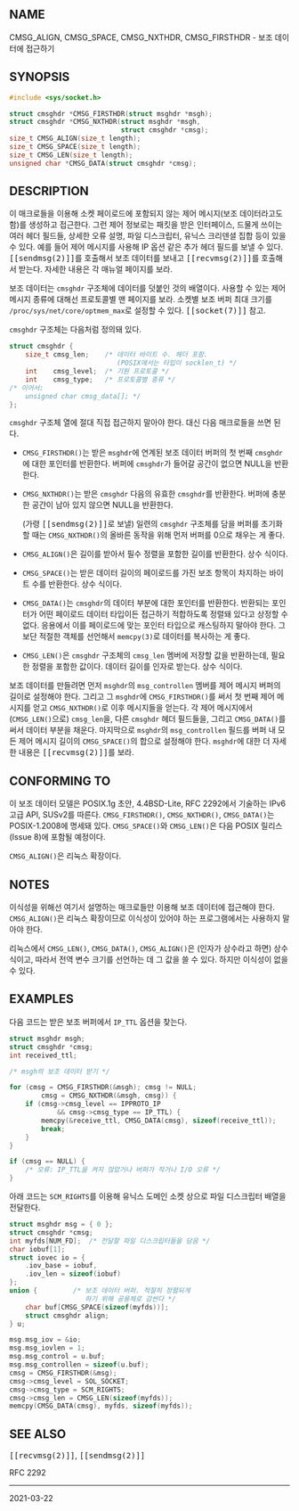 ## NAME

CMSG_ALIGN, CMSG_SPACE, CMSG_NXTHDR, CMSG_FIRSTHDR - 보조 데이터에 접근하기

## SYNOPSIS

```c
#include <sys/socket.h>

struct cmsghdr *CMSG_FIRSTHDR(struct msghdr *msgh);
struct cmsghdr *CMSG_NXTHDR(struct msghdr *msgh,
                            struct cmsghdr *cmsg);
size_t CMSG_ALIGN(size_t length);
size_t CMSG_SPACE(size_t length);
size_t CMSG_LEN(size_t length);
unsigned char *CMSG_DATA(struct cmsghdr *cmsg);
```

## DESCRIPTION

이 매크로들을 이용해 소켓 페이로드에 포함되지 않는 제어 메시지(보조 데이터라고도 함)를 생성하고 접근한다. 그런 제어 정보로는 패킷을 받은 인터페이스, 드물게 쓰이는 여러 헤더 필드들, 상세한 오류 설명, 파일 디스크립터, 유닉스 크리덴셜 집합 등이 있을 수 있다. 예를 들어 제어 메시지를 사용해 IP 옵션 같은 추가 헤더 필드를 보낼 수 있다. <tt>[[sendmsg(2)]]</tt>를 호출해서 보조 데이터를 보내고 <tt>[[recvmsg(2)]]</tt>를 호출해서 받는다. 자세한 내용은 각 매뉴얼 페이지를 보라.

보조 데이터는 `cmsghdr` 구조체에 데이터를 덧붙인 것의 배열이다. 사용할 수 있는 제어 메시지 종류에 대해선 프로토콜별 맨 페이지를 보라. 소켓별 보조 버퍼 최대 크기를 `/proc/sys/net/core/optmem_max`로 설정할 수 있다. <tt>[[socket(7)]]</tt> 참고.

`cmsghdr` 구조체는 다음처럼 정의돼 있다.

```c
struct cmsghdr {
    size_t cmsg_len;    /* 데이터 바이트 수. 헤더 포함.
                           (POSIX에서는 타입이 socklen_t) */
    int    cmsg_level;  /* 기원 프로토콜 */
    int    cmsg_type;   /* 프로토콜별 종류 */
/* 이어서:
    unsigned char cmsg_data[]; */
};
```

`cmsghdr` 구조체 열에 절대 직접 접근하지 말아야 한다. 대신 다음 매크로들을 쓰면 된다.

* `CMSG_FIRSTHDR()`는 받은 `msghdr`에 연계된 보조 데이터 버퍼의 첫 번째 `cmsghdr`에 대한 포인터를 반환한다. 버퍼에 `cmsghdr`가 들어갈 공간이 없으면 NULL을 반환한다.

* `CMSG_NXTHDR()`는 받은 `cmsghdr` 다음의 유효한 `cmsghdr`를 반환한다. 버퍼에 충분한 공간이 남아 있지 않으면 NULL을 반환한다.

  (가령 <tt>[[sendmsg(2)]]</tt>로 보낼) 일련의 `cmsghdr` 구조체를 담을 버퍼를 초기화할 때는 `CMSG_NXTHDR()`의 올바른 동작을 위해 먼저 버퍼를 0으로 채우는 게 좋다.

* `CMSG_ALIGN()`은 길이를 받아서 필수 정렬을 포함한 길이를 반환한다. 상수 식이다.

* `CMSG_SPACE()`는 받은 데이터 길이의 페이로드를 가진 보조 항목이 차지하는 바이트 수를 반환한다. 상수 식이다.

* `CMSG_DATA()`는 `cmsghdr`의 데이터 부분에 대한 포인터를 반환한다. 반환되는 포인터가 어떤 페이로드 데이터 타입이든 접근하기 적합하도록 정렬돼 있다고 상정할 수 없다. 응용에서 이를 페이로드에 맞는 포인터 타입으로 캐스팅하지 말아야 한다. 그보단 적절한 객체를 선언해서 `memcpy(3)`로 데이터를 복사하는 게 좋다.

* `CMSG_LEN()`은 `cmsghdr` 구조체의 `cmsg_len` 멤버에 저장할 값을 반환하는데, 필요한 정렬을 포함한 값이다. 데이터 길이를 인자로 받는다. 상수 식이다.

보조 데이터를 만들려면 먼저 `msghdr`의 `msg_controllen` 멤버를 제어 메시지 버퍼의 길이로 설정해야 한다. 그리고 그 `msghdr`에 `CMSG_FIRSTHDR()`를 써서 첫 번째 제어 메시지를 얻고 `CMSG_NXTHDR()`로 이후 메시지들을 얻는다. 각 제어 메시지에서 (`CMSG_LEN()`으로) `cmsg_len`을, 다른 `cmsghdr` 헤더 필드들을, 그리고 `CMSG_DATA()`를 써서 데이터 부분을 채운다. 마지막으로 `msghdr`의 `msg_controllen` 필드를 버퍼 내 모든 제어 메시지 길이의 `CMSG_SPACE()`의 합으로 설정해야 한다. `msghdr`에 대한 더 자세한 내용은 <tt>[[recvmsg(2)]]</tt>를 보라.

## CONFORMING TO

이 보조 데이터 모델은 POSIX.1g 초안, 4.4BSD-Lite, RFC 2292에서 기술하는 IPv6 고급 API, SUSv2를 따른다. `CMSG_FIRSTHDR()`, `CMSG_NXTHDR()`, `CMSG_DATA()`는 POSIX-1.2008에 명세돼 있다. `CMSG_SPACE()`와 `CMSG_LEN()`은 다음 POSIX 릴리스(Issue 8)에 포함될 예정이다.

`CMSG_ALIGN()`은 리눅스 확장이다.

## NOTES

이식성을 위해선 여기서 설명하는 매크로들만 이용해 보조 데이터에 접근해야 한다. `CMSG_ALIGN()`은 리눅스 확장이므로 이식성이 있어야 하는 프로그램에서는 사용하지 말아야 한다.

리눅스에서 `CMSG_LEN()`, `CMSG_DATA()`, `CMSG_ALIGN()`은 (인자가 상수라고 하면) 상수 식이고, 따라서 전역 변수 크기를 선언하는 데 그 값을 쓸 수 있다. 하지만 이식성이 없을 수 있다.

## EXAMPLES

다음 코드는 받은 보조 버퍼에서 `IP_TTL` 옵션을 찾는다.

```c
struct msghdr msgh;
struct cmsghdr *cmsg;
int received_ttl;

/* msgh의 보조 데이터 받기 */

for (cmsg = CMSG_FIRSTHDR(&msgh); cmsg != NULL;
        cmsg = CMSG_NXTHDR(&msgh, cmsg)) {
    if (cmsg->cmsg_level == IPPROTO_IP
            && cmsg->cmsg_type == IP_TTL) {
        memcpy(&receive_ttl, CMSG_DATA(cmsg), sizeof(receive_ttl));
        break;
    }
}

if (cmsg == NULL) {
    /* 오류: IP_TTL을 켜지 않았거나 버퍼가 작거나 I/O 오류 */
}
```

아래 코드는 `SCM_RIGHTS`를 이용해 유닉스 도메인 소켓 상으로 파일 디스크립터 배열을 전달한다.

```c
struct msghdr msg = { 0 };
struct cmsghdr *cmsg;
int myfds[NUM_FD];  /* 전달할 파일 디스크립터들을 담음 */
char iobuf[1];
struct iovec io = {
    .iov_base = iobuf,
    .iov_len = sizeof(iobuf)
};
union {         /* 보조 데이터 버퍼. 적절히 정렬되게
                   하기 위해 공용체로 감싼다 */
    char buf[CMSG_SPACE(sizeof(myfds))];
    struct cmsghdr align;
} u;

msg.msg_iov = &io;
msg.msg_iovlen = 1;
msg.msg_control = u.buf;
msg.msg_controllen = sizeof(u.buf);
cmsg = CMSG_FIRSTHDR(&msg);
cmsg->cmsg_level = SOL_SOCKET;
cmsg->cmsg_type = SCM_RIGHTS;
cmsg->cmsg_len = CMSG_LEN(sizeof(myfds));
memcpy(CMSG_DATA(cmsg), myfds, sizeof(myfds));
```

## SEE ALSO

<tt>[[recvmsg(2)]]</tt>, <tt>[[sendmsg(2)]]</tt>

RFC 2292

----

2021-03-22
